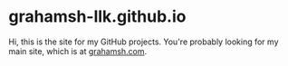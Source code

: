# grahamsh-llk.github.io
Hi, this is the site for my GitHub projects. You're probably looking for my main site, which is at [grahamsh.com](grahamsh.com).
